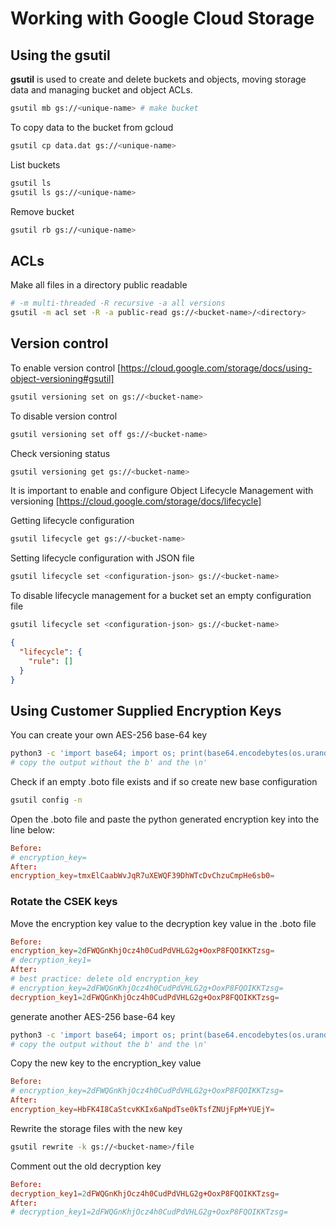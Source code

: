 # Working with Google Cloud Storage

## Using the gsutil

**gsutil** is used to create and delete buckets and objects, moving storage data and managing bucket and object ACLs.

```sh
gsutil mb gs://<unique-name> # make bucket
```

To copy data to the bucket from gcloud

```sh
gsutil cp data.dat gs://<unique-name>
```

List buckets

```sh
gsutil ls
gsutil ls gs://<unique-name>
```

Remove bucket

```sh
gsutil rb gs://<unique-name>
```

## ACLs

Make all files in a directory public readable

```sh
# -m multi-threaded -R recursive -a all versions
gsutil -m acl set -R -a public-read gs://<bucket-name>/<directory>
```

## Version control

To enable version control [https://cloud.google.com/storage/docs/using-object-versioning#gsutil]

```sh
gsutil versioning set on gs://<bucket-name>
```

To disable version control

```sh
gsutil versioning set off gs://<bucket-name>
```

Check versioning status

```sh
gsutil versioning get gs://<bucket-name>
```

It is important to enable and configure Object Lifecycle Management with versioning [https://cloud.google.com/storage/docs/lifecycle]

Getting lifecycle configuration

```sh
gsutil lifecycle get gs://<bucket-name>
```

Setting lifecycle configuration with JSON file

```sh
gsutil lifecycle set <configuration-json> gs://<bucket-name>
```

To disable lifecycle management for a bucket set an empty configuration file

```sh
gsutil lifecycle set <configuration-json> gs://<bucket-name>
```

```json
{
  "lifecycle": {
    "rule": []
  }
}
```

## Using Customer Supplied Encryption Keys

You can create your own AES-256 base-64 key

```sh
python3 -c 'import base64; import os; print(base64.encodebytes(os.urandom(32)))'
# copy the output without the b' and the \n'
```

Check if an empty .boto file exists and if so create new base configuration

```sh
gsutil config -n
```

Open the .boto file and paste the python generated encryption key into the line below:

```conf
Before:
# encryption_key=
After:
encryption_key=tmxElCaabWvJqR7uXEWQF39DhWTcDvChzuCmpHe6sb0=
```

### Rotate the CSEK keys

Move the encryption key value to the decryption key value in the .boto file

```conf
Before:
encryption_key=2dFWQGnKhjOcz4h0CudPdVHLG2g+OoxP8FQOIKKTzsg=
# decryption_key1=
After:
# best practice: delete old encryption_key
# encryption_key=2dFWQGnKhjOcz4h0CudPdVHLG2g+OoxP8FQOIKKTzsg=
decryption_key1=2dFWQGnKhjOcz4h0CudPdVHLG2g+OoxP8FQOIKKTzsg=
```

generate another AES-256 base-64 key

```sh
python3 -c 'import base64; import os; print(base64.encodebytes(os.urandom(32)))'
# copy the output without the b' and the \n'
```

Copy the new key to the encryption_key value

```conf
Before:
# encryption_key=2dFWQGnKhjOcz4h0CudPdVHLG2g+OoxP8FQOIKKTzsg=
After:
encryption_key=HbFK4I8CaStcvKKIx6aNpdTse0kTsfZNUjFpM+YUEjY=
```

Rewrite the storage files with the new key

```sh
gsutil rewrite -k gs://<bucket-name>/file
```

Comment out the old decryption key

```conf
Before:
decryption_key1=2dFWQGnKhjOcz4h0CudPdVHLG2g+OoxP8FQOIKKTzsg=
After:
# decryption_key1=2dFWQGnKhjOcz4h0CudPdVHLG2g+OoxP8FQOIKKTzsg=
```